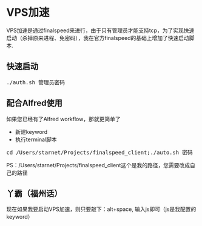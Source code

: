# VPS加速

VPS加速是通过finalspeed来进行，由于只有管理员才能支持tcp，为了实现快速启动（杀掉原来进程、免密码），我在官方finalspeed的基础上增加了快速启动脚本.

## 快速启动
<pre>
./auth.sh 管理员密码
</pre>

## 配合Alfred使用
如果您已经有了Alfred workflow，那就更简单了

* 新建keyword
* 执行terminal脚本
<pre>
cd /Users/starnet/Projects/finalspeed_client;./auto.sh 密码
</pre>
PS：/Users/starnet/Projects/finalspeed_client这个是我的路径，您需要改成自己的路径

## 丫霸（福州话）

现在如果我要启动VPS加速，则只要敲下：alt+space, 输入js即可（js是我配置的keyword）